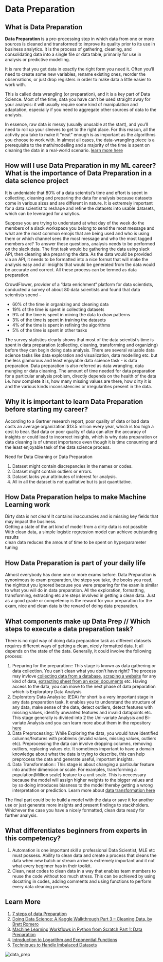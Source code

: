 
# Data Preparation

## What is Data Preparation

**Data Preparation** is a pre-processing step in which data from one or more sources is cleaned and transformed to improve its quality prior to its use in business analytics. It is the process of gathering, cleaning, and consolidating data into a single file or data table, primarily for use in analysis or predictive modelling.

It is rare that you get data in exactly the right form you need it. Often you’ll need to create some new variables, rename existing ones, reorder the observations, or just drop registers in order to make data a little easier to work with.

This is called data wrangling (or preparation), and it is a key part of Data Science. Most of the time, data you have can’t be used straight away for your analysis: it will usually require some kind of manipulation and adaptation, especially if you need to aggregate other sources of data to the analysis.

In essence, raw data is messy (usually unusable at the start), and you’ll need to roll up your sleeves to get to the right place. For this reason, all the activity you take to make it “neat” enough is as important as the algorithms you choose to work with. In almost all cases, the data-wrangling piece is a prerequisite to the math/modelling and a majority of the time is spent on cleaning the data in a real-world scenario. [learn more here](https://towardsdatascience.com/the-basics-of-data-prep-7bb5f3af77ac)

## How will I use Data Preparation in my ML career?  What is the importance of Data Preparation in a data science project
It is undeniable that 80% of a data scientist’s time and effort is spent in collecting, cleaning and preparing the data for analysis because datasets come in various sizes and are different in nature. It is extremely important for a data scientist to reshape and refine the datasets into usable datasets, which can be leveraged for analytics. 

Suppose you are trying to understand at what day of the week do the members of a slack workspace you belong to send the most message and what are the most common emojis that are being used and who is using them or which channel sees the most message and who the most tagged members are? To answer these questions, analysis needs to be performed on the slack data. The first task would be gathering the data using slack API, then cleaning aka preparing the data. As the data would be provided via an API, it needs to be formatted into a nice format that will make the analysis easy and all insights that would be generated from the data would be accurate and correct. All these process can be termed as data preparation.

CrowdFlower, provider of a “data enrichment” platform for data scientists, conducted a survey of about 80 data scientists and found that data scientists spend –
<ul>
  <li>60% of the time in organizing and cleaning data</li>
  <li>19% of the time is spent in collecting datasets</li>
  <li>9% of the time is spent in mining the data to draw patterns</li>
  <li>3% of the time is spent in training the datasets</li>
  <li>4% of the time is spent in refining the algorithms</li>
  <li>5% of the time is spent in other tasks</li>
</ul>
The survey statistics clearly shows that most of the data scientist’s time is spent in data preparation (collecting, cleaning, transforming and organizing) before they can begin doing data analysis. There are several valuable data science tasks like data exploration and visualization, data modelling etc. but the less glamorous and least enjoyable data science task - is data preparation. Data preparation is also referred as data wrangling, data munging or data cleaning. The amount of time needed for data preparation for a particular analysis problem, directly depends on the health of the data i.e. how complete it is, how many missing values are there, how dirty it is and the various kinds inconsistencies or irregularities present in the data.

## Why it is important to learn Data Preparation before starting my career?
According to a Gartner research report, poor quality of data or bad data costs an average organization $13.5 million every year, which is too high a cost to bear. Bad data or poor quality of data can alter the accuracy of insights or could lead to incorrect insights, which is why data preparation or data cleaning is of utmost importance even though it is time consuming and the least enjoyable task of the data science process.

Need for Data Cleaning or Data Preparation

1. Dataset might contain discrepancies in the names or codes.
2. Dataset might contain outliers or errors.
3. Dataset lacks your attributes of interest for analysis.
4. All in all the dataset is not qualitative but is just quantitative.

## How Data Preparation helps to make Machine Learning work
Dirty data is not clean! It contains inaccuracies and is missing key fields that may impact the business. <br>
Getting a state of the art kind of model from a dirty data is not possible <br>
With clean data, a simple logistic regression model can achieve outstanding results <br>
clean data reduces the amount of time to be spent on hyperparameter tuning

## How Data Preparation is part of your daily life

Almost everybody has done one or more exams before. Data Preparation is synonimous to exam preparation, the steps you take, the books you read, the nightout you ignored because you were preparing for the exam is similar to what you will do in data preparation. All the exploration, formatting, transforming, extracting etc are steps involved in getting a clean data. Just as a good grade or competency is the reward for your preparation for the exam, nice and clean data is the reward of doing data preparation.


## What components make up Data Prep // Which steps to execute a data preparation task?
There is no rigid way of doing data preparation task as different datasets requires different ways of getting a clean, nicely formatted data. It all depends on the state of the data. Generally, it could involve the following process:

1. Preparing for the preparation:: This stage is known as data gathering or data collection. You can't clean what you don't have right? The process may invlove [collecting data from a database](https://www.w3schools.com/python/python_mysql_getstarted.asp), [scraping a website](https://realpython.com/beautiful-soup-web-scraper-python/) for any kind of data, [extracting sheet from an excel documents](https://towardsdatascience.com/replacing-sheets-with-python-f1608e58d2ca) etc. Having access to the data, you can move to the next phase of data preparation which is Exploratory Data Analysis
2. Exploratory Data Analysis:: (EDA) for short is a very important stage in any data preparation task. It enables you to understand the structure of any data, make sense of the data, detect outliers, detect features with missing values, identify unwanted features and invalid datapoints etc. This stage generally is divided into 2 the Uni-variate Analysis and Bi-variate Analysis and you can learn more about them in the repository [here](https://github.com/10-Academy-Self-Learning-Resources/DataVisualization)
3. Data Preprocessing:: While Exploring the data, you would have identified columns/features with problems (invalid values, missing values, outliers etc). Preprocessing the data can involve dropping columns, removing outliers, replacing values etc. It sometimes important to have a domain knowledge about what the data is trying to describe, this can help preprocess the data and generate useful, important insights.
4. Data Transformation:: This stage is about changing a particular feature into another dimension or scale. For examples, transforming a population(Million scale) feature to a unit scale. This is neccessary because the model will assign higher weights to the bigger values and by so doing introduces biasness to the model thereby getting a wrong interpretation or prediction. Learn more about [data transformation here](https://towardsdatascience.com/normalization-vs-standardization-quantitative-analysis-a91e8a79cebf)

The final part could be to build a model with the data or save it for another use or just generate more insights and present findings to stackholders. Whichever the case you have a nicely formatted, clean data ready for further analysis.


## What differentiates beginners from experts in this competency?
1. Automation is one important skill a professional Data Scientist, MLE etc must possess. Ability to clean data and create a process that cleans the data when new batch or stream arrive is extremely important and it not what every beginner has in their toolkit.
2. Clean, neat codes to clean data in a way that enables team members to reuse the code without too much stress. This can be achieved by using docstring in codes, adding comments and using functions to perform every data cleaning process

## Learn More 
1. [7 steps of data Preparation](https://www.kdnuggets.com/2019/06/7-steps-mastering-data-preparation-python.html)
2. [Doing Data Science: A Kaggle Walkthrough Part 3 – Cleaning Data, by Brett Romero](https://www.kdnuggets.com/2016/06/doing-data-science-kaggle-walkthrough-data-cleaning.html)
3. [Machine Learning Workflows in Python from Scratch Part 1: Data Preparation](https://www.kdnuggets.com/2017/05/machine-learning-workflows-python-scratch-part-1.html)
4. [Introduction to Logarithm and Exponential Functions](https://nool.uoit.ca/mathematics/exponential-logarithmic-functions/basics/index.php)
5. [Techniques to Handle Imbalaced Datasets](https://www.kdnuggets.com/2017/06/7-techniques-handle-imbalanced-data.html)

![data_prep](https://user-images.githubusercontent.com/40719064/112724545-2f437500-8f14-11eb-8aa0-fc50da2c42a5.jpg)
